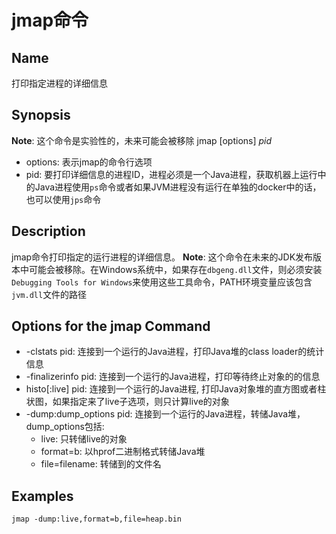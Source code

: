 # jmap命令
## Name
打印指定进程的详细信息
## Synopsis
**Note**: 这个命令是实验性的，未来可能会被移除
jmap [options] *pid*

- options: 表示jmap的命令行选项
- pid: 要打印详细信息的进程ID，进程必须是一个Java进程，获取机器上运行中的Java进程使用`ps`命令或者如果JVM进程没有运行在单独的docker中的话，也可以使用`jps`命令

## Description
jmap命令打印指定的运行进程的详细信息。
**Note**: 这个命令在未来的JDK发布版本中可能会被移除。在Windows系统中，如果存在`dbgeng.dll`文件，则必须安装`Debugging Tools for Windows`来使用这些工具命令，PATH环境变量应该包含`jvm.dll`文件的路径
## Options for the jmap Command
- -clstats pid: 连接到一个运行的Java进程，打印Java堆的class loader的统计信息
- -finalizerinfo pid: 连接到一个运行的Java进程，打印等待终止对象的的信息
- histo[:live] pid: 连接到一个运行的Java进程, 打印Java对象堆的直方图或者柱状图，如果指定来了live子选项，则只计算live的对象
- -dump:dump_options pid: 连接到一个运行的Java进程，转储Java堆，dump_options包括:
  - live: 只转储live的对象
  - format=b: 以hprof二进制格式转储Java堆
  - file=filename: 转储到的文件名
## Examples
```shell
jmap -dump:live,format=b,file=heap.bin
```